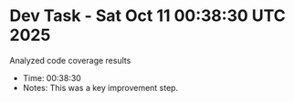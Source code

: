 # Dev Task - Sat Oct 11 00:38:30 UTC 2025
Analyzed code coverage results
- Time: 00:38:30
- Notes: This was a key improvement step.
